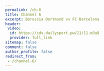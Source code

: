 ```yaml
---
permalink: /ch-6
title: Channel 6
excerpt: Borussia Dortmund vs FC Barcelona
header:
 video:
  id: https://cdx.dailysport.pw/11/11.m3u8
  provider: full_link
sitemap: false
comment: false
author_profile: false
redirect_from:
 - /channel-6/
---
```

<style>h1#page-title{display:none;height:0;visibility:hidden;!important</style>

